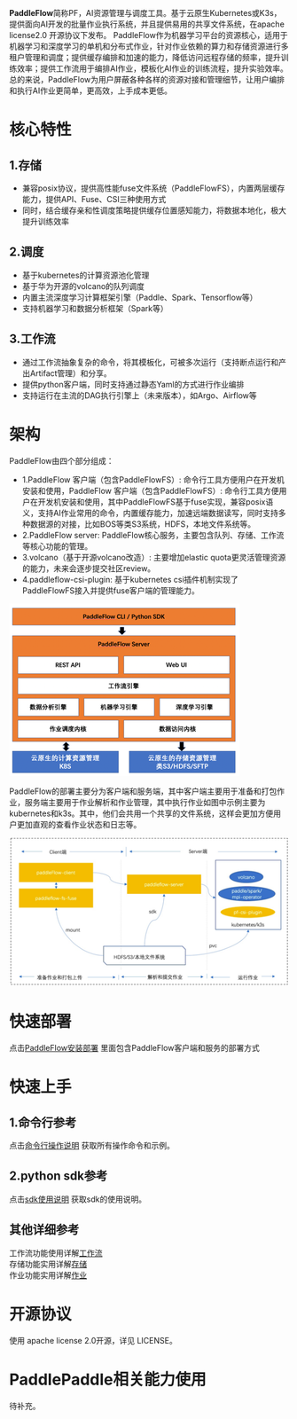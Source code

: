 **PaddleFlow**简称PF，AI资源管理与调度工具。基于云原生Kubernetes或K3s，提供面向AI开发的批量作业执行系统，并且提供易用的共享文件系统，在apache license2.0 开源协议下发布。
PaddleFlow作为机器学习平台的资源核心，适用于机器学习和深度学习的单机和分布式作业，针对作业依赖的算力和存储资源进行多租户管理和调度；提供缓存编排和加速的能力，降低访问远程存储的频率，提升训练效率；提供工作流用于编排AI作业，模板化AI作业的训练流程，提升实验效率。
总的来说，PaddleFlow为用户屏蔽各种各样的资源对接和管理细节，让用户编排和执行AI作业更简单，更高效，上手成本更低。
# 核心特性
## 1.存储
- 兼容posix协议，提供高性能fuse文件系统（PaddleFlowFS），内置两层缓存能力，提供API、Fuse、CSI三种使用方式
- 同时，结合缓存亲和性调度策略提供缓存位置感知能力，将数据本地化，极大提升训练效率
## 2.调度
- 基于kubernetes的计算资源池化管理
- 基于华为开源的volcano的队列调度
- 内置主流深度学习计算框架引擎（Paddle、Spark、Tensorflow等）
- 支持机器学习和数据分析框架（Spark等）
## 3.工作流
- 通过工作流抽象复杂的命令，将其模板化，可被多次运行（支持断点运行和产出Artifact管理）和分享。
- 提供python客户端，同时支持通过静态Yaml的方式进行作业编排
- 支持运行在主流的DAG执行引擎上（未来版本），如Argo、Airflow等
# 架构
PaddleFlow由四个部分组成：
- 1.PaddleFlow 客户端（包含PaddleFlowFS）: 命令行工具方便用户在开发机安装和使用，PaddleFlow 客户端（包含PaddleFlowFS）: 命令行工具方便用户在开发机安装和使用，其中PaddleFlowFS基于fuse实现，兼容posix语义，支持AI作业常用的命令，内置缓存能力，加速远端数据读写，同时支持多种数据源的对接，比如BOS等类S3系统，HDFS，本地文件系统等。
- 2.PaddleFlow server: PaddleFlow核心服务，主要包含队列、存储、工作流等核心功能的管理。
- 3.volcano（基于开源volcano改造）: 主要增加elastic quota更灵活管理资源的能力，未来会逐步提交社区review。
- 4.paddleflow-csi-plugin: 基于kubernetes csi插件机制实现了PaddleFlowFS接入并提供fuse客户端的管理能力。

![PaddleFlow 功能架构](docs/zh_cn/images/pf-arch.png) 

PaddleFlow的部署主要分为客户端和服务端，其中客户端主要用于准备和打包作业，服务端主要用于作业解析和作业管理，其中执行作业如图中示例主要为kubernetes和k3s。其中，他们会共用一个共享的文件系统，这样会更加方便用户更加直观的查看作业状态和日志等。

![PaddleFlow 部署架构](docs/zh_cn/images/pf-deploy-arch.png)

# 快速部署
点击[PaddleFlow安装部署](docs/zh_cn/deployment/how_to_install_paddleflow.md)
里面包含PaddleFlow客户端和服务的部署方式
# 快速上手
## 1.命令行参考
点击[命令行操作说明](docs/zh_cn/reference/client_command_reference.md) 获取所有操作命令和示例。
## 2.python sdk参考
点击[sdk使用说明](docs/zh_cn/reference/sdk_reference.md) 获取sdk的使用说明。
## 其他详细参考
工作流功能使用详解[工作流](docs/zh_cn/reference/pipeline/overview.md) <br>
存储功能实用详解[存储](docs/zh_cn/reference/filesystem_reference.md) <br>
作业功能实用详解[作业](docs/zh_cn/reference/job_reference.md)
# 开源协议
使用 apache license 2.0开源，详见 LICENSE。
# PaddlePaddle相关能力使用
待补充。



